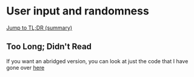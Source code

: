 # User input and randomness

[Jump to TL;DR (summary)](#too-long-didnt-read)



## Too Long; Didn't Read

If you want an abridged version, you can look at just the code that I have gone over
[here][python-code]

[python-code]: https://github.com/DusterTheFirst/ecs-notes/tree/main/src/python/input-random.py
